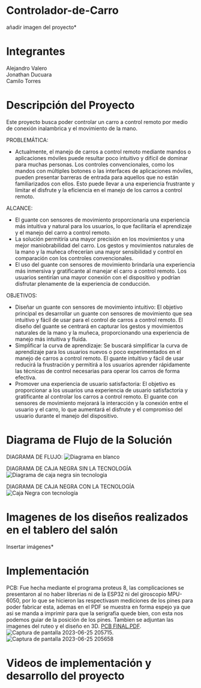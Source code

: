# Controlador-de-Carro

añadir imagen del proyecto*

# Integrantes
Alejandro Valero<br />
Jonathan Ducuara<br />
Camilo Torres<br />

# Descripción del Proyecto
Este proyecto busca poder controlar un carro a control remoto por medio de conexión inalambrica y el movimiento de la mano. 

PROBLEMÁTICA:<br />
- Actualmente, el manejo de carros a control remoto mediante mandos o aplicaciones móviles puede resultar poco intuitivo y difícil de dominar para muchas personas. Los controles convencionales, como los mandos con múltiples botones o las interfaces de aplicaciones móviles, pueden presentar barreras de entrada para aquellos que no están familiarizados con ellos. Esto puede llevar a una experiencia frustrante y limitar el disfrute y la eficiencia en el manejo de los carros a control remoto.

ALCANCE:<br />
- El guante con sensores de movimiento proporcionaría una experiencia más intuitiva y natural para los usuarios, lo que facilitaría el aprendizaje y el manejo del carro a control remoto.
- La solución permitiría una mayor precisión en los movimientos y una mejor maniobrabilidad del carro. Los gestos y movimientos naturales de la mano y la muñeca ofrecerían una mayor sensibilidad y control en comparación con los controles convencionales.
- El uso del guante con sensores de movimiento brindaría una experiencia más inmersiva y gratificante al manejar el carro a control remoto. Los usuarios sentirían una mayor conexión con el dispositivo y podrían disfrutar plenamente de la experiencia de conducción.

OBJETIVOS:<br />
- Diseñar un guante con sensores de movimiento intuitivo: El objetivo principal es desarrollar un guante con sensores de movimiento que sea intuitivo y fácil de usar para el control de carros a control remoto. El diseño del guante se centrará en capturar los gestos y movimientos naturales de la mano y la muñeca, proporcionando una experiencia de manejo más intuitiva y fluida.
- Simplificar la curva de aprendizaje: Se buscará simplificar la curva de aprendizaje para los usuarios nuevos o poco experimentados en el manejo de carros a control remoto. El guante intuitivo y fácil de usar reducirá la frustración y permitirá a los usuarios aprender rápidamente las técnicas de control necesarias para operar los carros de forma efectiva.
- Promover una experiencia de usuario satisfactoria: El objetivo es proporcionar a los usuarios una experiencia de usuario satisfactoria y gratificante al controlar los carros a control remoto. El guante con sensores de movimiento mejorará la interacción y la conexión entre el usuario y el carro, lo que aumentará el disfrute y el compromiso del usuario durante el manejo del dispositivo.

# Diagrama de Flujo de la Solución
DIAGRAMA DE FLUJO:
![Diagrama en blanco](https://github.com/Controlador-de-Carro/Dumentacion/assets/137632667/5792136f-9b92-474c-9dac-3117a216cd4a)

DIAGRAMA DE CAJA NEGRA SIN LA TECNOLOGÍA
![Diagrama de caja negra sin tecnologia](https://github.com/Controlador-de-Carro/Dumentacion/assets/137632667/6ef0f93f-aa9b-47e0-b6d4-f3838f4a8224)

DIAGRAMA DE CAJA NEGRA CON LA TECNOLOGÍA
![Caja Negra con tecnología](https://github.com/Controlador-de-Carro/Dumentacion/assets/137632667/8e5d4a00-8542-46d7-b5b0-7811dbd693c8)

# Imagenes de los diseños realizados en el tablero del salón

Insertar imágenes*

# Implementación

PCB: Fue hecha mediante el programa proteus 8, las complicaciones se presentaron al no haber librerias ni de la ESP32 ni del giroscopio MPU-6050, por lo que se hicieron las respectivasm mediciones de los pines para poder fabricar esta, ademas en el PDF se muestra en forma espejo ya que asi se manda a imprimir para que la serigrafia quede bien, con esta nos podemos guiar de la posición de los pines. Tambien se adjuntan las imagenes del ruteo y el diseño en 3D.
[PCB FINAL.PDF](https://github.com/Controlador-de-Carro/Dumentacion/files/11861697/PCB.FINAL.PDF). ![Captura de pantalla 2023-06-25 205715](https://github.com/Controlador-de-Carro/Dumentacion/assets/137660800/14a0acb3-7d7d-4fd1-b494-d941a09cea24). ![Captura de pantalla 2023-06-25 205658](https://github.com/Controlador-de-Carro/Dumentacion/assets/137660800/02e1e8d5-5f4d-42ca-8107-ab8cb8aa46b4)



# Videos de implementación y desarrollo del proyecto
